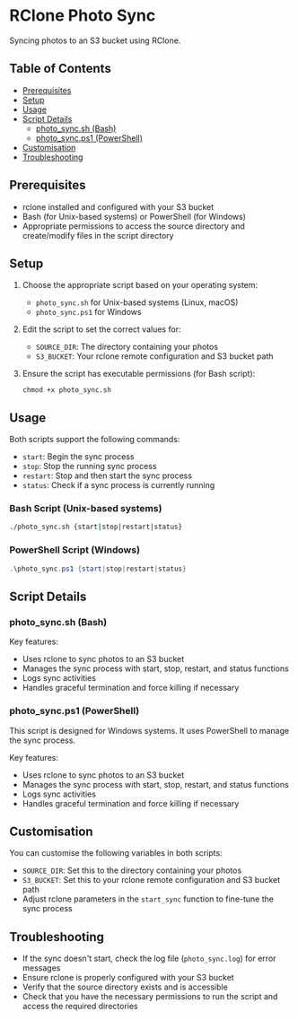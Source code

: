 # RClone Photo Sync

Syncing photos to an S3 bucket using RClone.

## Table of Contents

- [Prerequisites](#prerequisites)
- [Setup](#setup)
- [Usage](#usage)
- [Script Details](#script-details)
  - [photo_sync.sh (Bash)](#photo_syncsh-bash-script)
  - [photo_sync.ps1 (PowerShell)](#photo_syncps1-powershell-script)
- [Customisation](#customisation)
- [Troubleshooting](#troubleshooting)

## Prerequisites

- rclone installed and configured with your S3 bucket
- Bash (for Unix-based systems) or PowerShell (for Windows)
- Appropriate permissions to access the source directory and create/modify files in the script directory

## Setup

1. Choose the appropriate script based on your operating system:
   - `photo_sync.sh` for Unix-based systems (Linux, macOS)
   - `photo_sync.ps1` for Windows

2. Edit the script to set the correct values for:
   - `SOURCE_DIR`: The directory containing your photos
   - `S3_BUCKET`: Your rclone remote configuration and S3 bucket path

3. Ensure the script has executable permissions (for Bash script):
   ```
   chmod +x photo_sync.sh
   ```

## Usage

Both scripts support the following commands:

- `start`: Begin the sync process
- `stop`: Stop the running sync process
- `restart`: Stop and then start the sync process
- `status`: Check if a sync process is currently running

### Bash Script (Unix-based systems)

```bash
./photo_sync.sh {start|stop|restart|status}
```

### PowerShell Script (Windows)

```powershell
.\photo_sync.ps1 {start|stop|restart|status}
```

## Script Details

### photo_sync.sh (Bash)

Key features:
- Uses rclone to sync photos to an S3 bucket
- Manages the sync process with start, stop, restart, and status functions
- Logs sync activities
- Handles graceful termination and force killing if necessary

### photo_sync.ps1 (PowerShell)

This script is designed for Windows systems. It uses PowerShell to manage the sync process.

Key features:
- Uses rclone to sync photos to an S3 bucket
- Manages the sync process with start, stop, restart, and status functions
- Logs sync activities
- Handles graceful termination and force killing if necessary

## Customisation

You can customise the following variables in both scripts:

- `SOURCE_DIR`: Set this to the directory containing your photos
- `S3_BUCKET`: Set this to your rclone remote configuration and S3 bucket path
- Adjust rclone parameters in the `start_sync` function to fine-tune the sync process

## Troubleshooting

- If the sync doesn't start, check the log file (`photo_sync.log`) for error messages
- Ensure rclone is properly configured with your S3 bucket
- Verify that the source directory exists and is accessible
- Check that you have the necessary permissions to run the script and access the required directories
